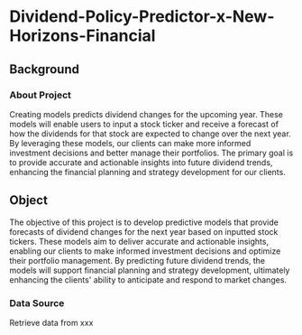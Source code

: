 # Dividend-Policy-Predictor-x-New-Horizons-Financial
## Background
### About Project
Creating models predicts dividend changes for the upcoming year. These models will enable users to input a stock ticker and receive a forecast of how the dividends for that stock are expected to change over the next year. By leveraging these models, our clients can make more informed investment decisions and better manage their portfolios. The primary goal is to provide accurate and actionable insights into future dividend trends, enhancing the financial planning and strategy development for our clients.
## Object
The objective of this project is to develop predictive models that provide forecasts of dividend changes for the next year based on inputted stock tickers. These models aim to deliver accurate and actionable insights, enabling our clients to make informed investment decisions and optimize their portfolio management. By predicting future dividend trends, the models will support financial planning and strategy development, ultimately enhancing the clients' ability to anticipate and respond to market changes.
### Data Source
Retrieve data from xxx
